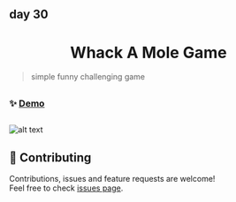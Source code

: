 ## day 30

<h1 align="center"> Whack A Mole Game </h1>

> simple funny challenging game

##

### ✨ [Demo](https://mosaif00.github.io/30-Days-JavaScript-Challenge/30-Whack-A-Mole-Game/index.html)

##

![alt text](./screen30.gif)

## 🤝 Contributing

Contributions, issues and feature requests are welcome!<br />Feel free to check [issues page](https://github.com/MoSaif00/30-Days-JavaScript-Challenge/issues).
